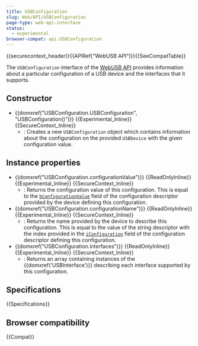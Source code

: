 ```yaml
---
title: USBConfiguration
slug: Web/API/USBConfiguration
page-type: web-api-interface
status:
  - experimental
browser-compat: api.USBConfiguration
---
```


{{securecontext_header}}{{APIRef("WebUSB API")}}{{SeeCompatTable}}

The `USBConfiguration` interface of the [WebUSB API](/en-US/docs/Web/API/WebUSB_API) provides information about a particular configuration of a USB device and the interfaces that it supports.

## Constructor

- {{domxref("USBConfiguration.USBConfiguration", "USBConfiguration()")}} {{Experimental_Inline}} {{SecureContext_Inline}}
  - : Creates a new `USBConfiguration` object which contains information about the configuration on the provided `USBDevice` with the given configuration value.

## Instance properties

- {{domxref("USBConfiguration.configurationValue")}} {{ReadOnlyInline}} {{Experimental_Inline}} {{SecureContext_Inline}}
  - : Returns the configuration value of this configuration. This is equal to the [`bConfigurationValue`](https://www.beyondlogic.org/usbnutshell/usb5.shtml#ConfigurationDescriptors) field of the configuration descriptor provided by the device defining this configuration.
- {{domxref("USBConfiguration.configurationName")}} {{ReadOnlyInline}} {{Experimental_Inline}} {{SecureContext_Inline}}
  - : Returns the name provided by the device to describe this configuration. This is equal to the value of the string descriptor with the index provided in the [`iConfiguration`](https://www.beyondlogic.org/usbnutshell/usb5.shtml#ConfigurationDescriptors) field of the configuration descriptor defining this configuration.
- {{domxref("USBConfiguration.interfaces")}} {{ReadOnlyInline}} {{Experimental_Inline}} {{SecureContext_Inline}}
  - : Returns an array containing instances of the {{domxref('USBInterface')}} describing each interface supported by this configuration.

## Specifications

{{Specifications}}

## Browser compatibility

{{Compat}}
